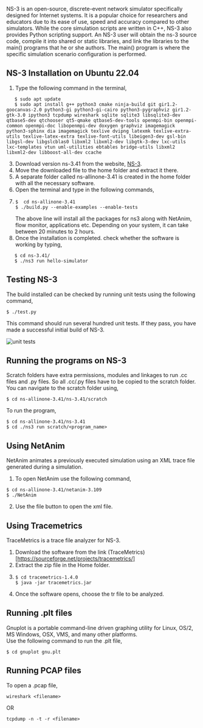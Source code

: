 NS-3 is an open-source, discrete-event network simulator specifically designed for Internet systems. It is a popular choice for researchers and educators due to its ease of use, speed and accuracy compared to other simulators. While the core simulation scripts are written in C++, NS-3 also provides Python scripting support. An NS-3 user will obtain the ns-3 source code, compile it into shared or static libraries, and link the libraries to the main() programs that he or she authors. The main() program is where the specific simulation scenario configuration is performed.

## NS-3 Installation on Ubuntu 22.04

1. Type the following command in the terminal, <br />
```
   $ sudo apt update 
   $ sudo apt install g++ python3 cmake ninja-build git gir1.2-goocanvas-2.0 python3-gi python3-gi-cairo python3-pygraphviz gir1.2-gtk-3.0 ipython3 tcpdump wireshark sqlite sqlite3 libsqlite3-dev qtbase5-dev qtchooser qt5-qmake qtbase5-dev-tools openmpi-bin openmpi-common openmpi-doc libopenmpi-dev doxygen graphviz imagemagick python3-sphinx dia imagemagick texlive dvipng latexmk texlive-extra-utils texlive-latex-extra texlive-font-utils libeigen3-dev gsl-bin libgsl-dev libgslcblas0 libxml2 libxml2-dev libgtk-3-dev lxc-utils lxc-templates vtun uml-utilities ebtables bridge-utils libxml2 libxml2-dev libboost-all-dev ccache
```
3. Download version ns-3.41 from the website, [NS-3](https://www.nsnam.org/releases/ns-3-41/).
4. Move the downloaded file to the home folder and extract it there.
5. A separate folder called ns-allinone-3.41 is created in the home folder with all the necessary software.
6. Open the terminal and type in the following commands,
7. ```
   $  cd ns-allinone-3.41 
   $ ./build.py --enable-examples --enable-tests 
   
   ```
   The above line will install all the packages for ns3 along with NetAnim, flow monitor,  applications etc.
   Depending on your system, it can take between 20 minutes to 2 hours.
8. Once the installation is completed. check whether the software is working by typing, <br />
```
   $ cd ns-3.41/ 
   $ ./ns3 run hello-simulator
```

## Testing NS-3

The build installed can be checked by running unit tests using the following command, <br />
```
$ ./test.py 
```
This command should run several hundred unit tests. If they pass, you have made a successful initial build of NS-3.

![unit tests](https://github.com/bindu-1805/NS-3/assets/137310333/c263f0c6-c48e-4c71-837d-8f651f1636ab)

## Running the programs on NS-3

Scratch folders have extra permissions, modules and linkages to run .cc files and .py files. So all .cc/.py files have to be copied to the scratch folder. You can navigate to the scratch folder using, <br />
```
$ cd ns-allinone-3.41/ns-3.41/scratch 
```
To run the program, <br />
```
$ cd ns-allinone-3.41/ns-3.41 
$ cd ./ns3 run scratch/<program_name>
```

## Using NetAnim

NetAnim animates a previously executed simulation using an XML trace file generated during a simulation. <br />
1. To open NetAnim use the following command,
```
$ cd ns-allinone-3.41/netanim-3.109
$ ./NetAnim
```
2. Use the file button to open the xml file.

## Using Tracemetrics

TraceMetrics is a trace file analyzer for NS-3. <br />
1. Download the software from the link (TraceMetrics)[https://sourceforge.net/projects/tracemetrics/]
2. Extract the zip file in the Home folder.
3. ```
   $ cd tracemetrics-1.4.0
   $ java -jar tracemetrics.jar
   ```
4. Once the software opens, choose the tr file to be analyzed.

## Running .plt files

Gnuplot is a portable command-line driven graphing utility for Linux, OS/2, MS Windows, OSX, VMS, and many other platforms. <br />
Use the following command to run the .plt file,
```
$ cd gnuplot gnu.plt
```

## Running PCAP files

To open a .pcap file, <br />
```
wireshark <filename>
```
OR <br />
```
tcpdump -n -t -r <filename>
```


